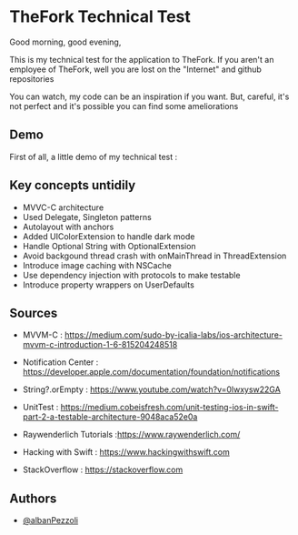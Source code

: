 # TheFork Technical Test

Good morning, good evening,

This is my technical test for the application to TheFork.
If you aren't an employee of TheFork, well you are lost on the "Internet" and github repositories

You can watch, my code can be an inspiration if you want.
But, careful, it's not perfect and it's possible you can find some ameliorations


## Demo

First of all, a little demo of my technical test :


  
## Key concepts untidily
- MVVC-C architecture
- Used Delegate, Singleton patterns
- Autolayout with anchors
- Added UIColorExtension to handle dark mode
- Handle Optional String with OptionalExtension
- Avoid backgound thread crash with onMainThread in ThreadExtension
- Introduce image caching with NSCache
- Use dependency injection with protocols to make testable
- Introduce property wrappers on UserDefaults
  
## Sources

- MVVM-C : https://medium.com/sudo-by-icalia-labs/ios-architecture-mvvm-c-introduction-1-6-815204248518
- Notification Center : https://developer.apple.com/documentation/foundation/notifications 
- String?.orEmpty : https://www.youtube.com/watch?v=0lwxysw22GA
- UnitTest : https://medium.cobeisfresh.com/unit-testing-ios-in-swift-part-2-a-testable-architecture-9048aca52e0a

- Raywenderlich Tutorials :https://www.raywenderlich.com/
- Hacking with Swift : https://www.hackingwithswift.com
- StackOverflow : https://stackoverflow.com

  
## Authors

- [@albanPezzoli](https://github.com/albanPezzoli)

